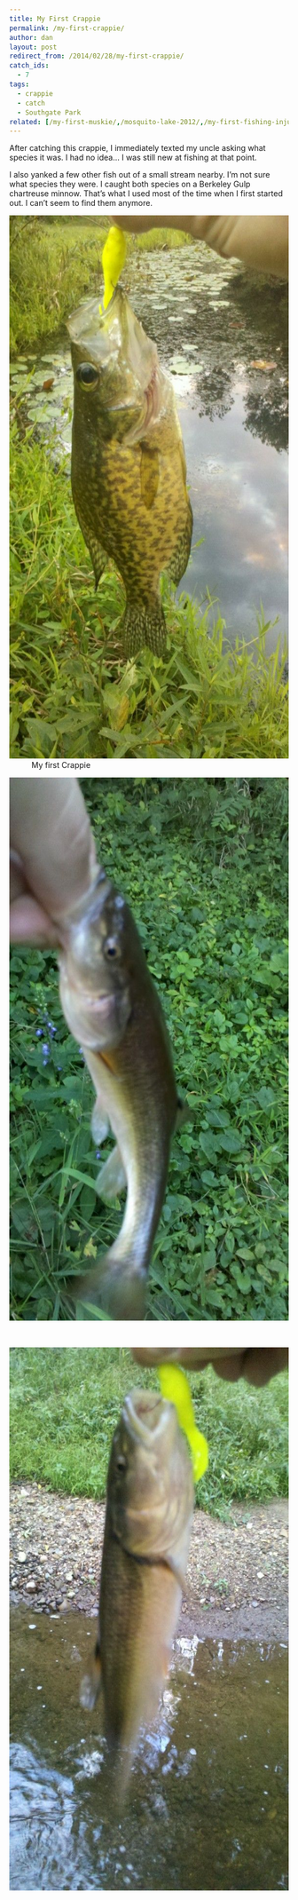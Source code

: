 ```yaml
---
title: My First Crappie
permalink: /my-first-crappie/
author: dan
layout: post
redirect_from: /2014/02/28/my-first-crappie/
catch_ids:
  - 7
tags:
  - crappie
  - catch
  - Southgate Park
related: [/my-first-muskie/,/mosquito-lake-2012/,/my-first-fishing-injury/,]
---
```

After catching this crappie, I immediately texted my uncle asking what species it was. I had no idea&#8230; I was still new at fishing at that point.

I also yanked a few other fish out of a small stream nearby. I&#8217;m not sure what species they were. I caught both species on a Berkeley Gulp chartreuse minnow. That&#8217;s what I used most of the time when I first started out. I can&#8217;t seem to find them anymore.

<div id='gallery-3' class='gallery galleryid-72 gallery-columns-2 gallery-size-large'>
  <dl class='gallery-item'>
    <dt class='gallery-icon portrait'>
      <a href="/images/my-first-crappie.jpg" rel="lightbox[gallery-3]"><img width="550" height="979" src="/images/my-first-crappie-575x1024.jpg" class="attachment-large" alt="My first Crappie" /></a>
    </dt>
    <dd class='wp-caption-text gallery-caption'>
      My first Crappie
    </dd>
  </dl>
  <dl class='gallery-item'>
    <dt class='gallery-icon portrait'>
      <a href="/images/a-sucker-fish.jpg" rel="lightbox[gallery-3]"><img width="550" height="979" src="/images/a-sucker-fish-575x1024.jpg" class="attachment-large" alt="A sucker fish" /></a>
    </dt>
  </dl>
  <br style="clear: both" />
  <dl class='gallery-item'>
    <dt class='gallery-icon portrait'>
      <a href="/images/another-sucker-fish.jpg" rel="lightbox[gallery-3]"><img width="550" height="979" src="/images/another-sucker-fish-575x1024.jpg" class="attachment-large" alt="Another sucker fish" /></a>
    </dt>
  </dl>
  <br style='clear: both' />
</div>
